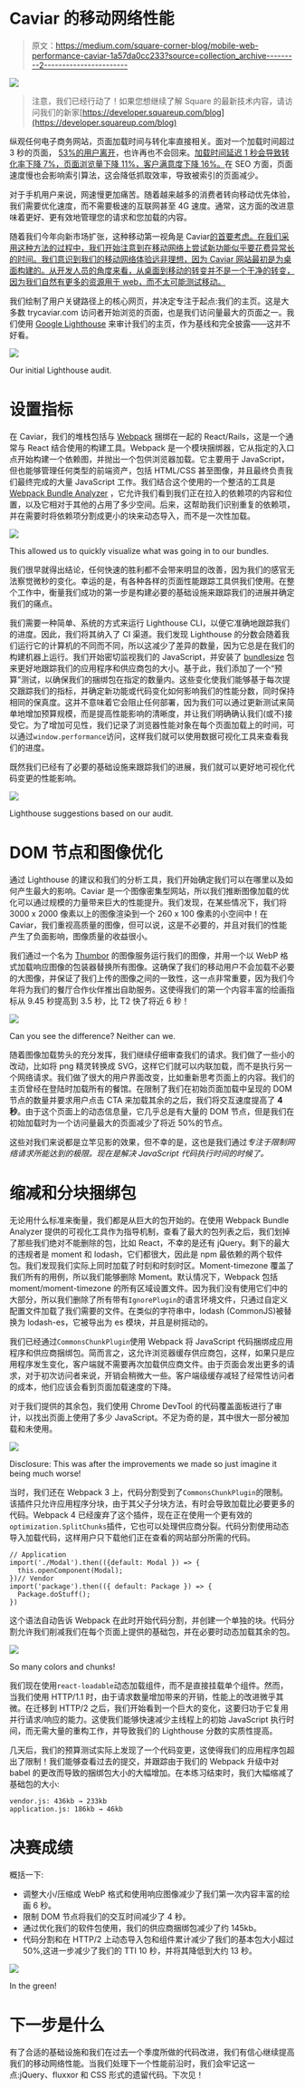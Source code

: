 # Caviar 的移动网络性能

> 原文：<https://medium.com/square-corner-blog/mobile-web-performance-caviar-1a57da0cc233?source=collection_archive---------2----------------------->

![](img/0ede87534523d7c753cb3bcd1670317c.png)

> 注意，我们已经行动了！如果您想继续了解 Square 的最新技术内容，请访问我们的新家[https://developer.squareup.com/blog](https://developer.squareup.com/blog)

纵观任何电子商务网站，页面加载时间与转化率直接相关。面对一个加载时间超过 3 秒的页面， [53%的用户离开](https://www.thinkwithgoogle.com/marketing-resources/data-measurement/mobile-page-speed-new-industry-benchmarks/)，也许再也不会回来。[加载时间延迟 1 秒会导致转化率下降 7%，页面浏览量下降 11%，客户满意度下降 16%。](http://loadstorm.com/2014/04/infographic-web-performance-impacts-conversion-rates/)在 SEO 方面，页面速度慢也会影响索引算法，这会降低抓取效率，导致被索引的页面减少。

对于手机用户来说，网速慢更加痛苦。随着越来越多的消费者转向移动优先体验，我们需要优化速度，而不需要极速的互联网甚至 4G 速度。通常，这方面的改进意味着更好、更有效地管理您的请求和您加载的内容。

随着我们今年向新市场扩张，这种移动第一视角是 Caviar[的首要考虑。在我们采用这种方法的过程中，我们开始注意到在移动网络上尝试新功能似乎要花费异常长的时间。我们意识到我们的移动网络体验远非理想，因为 Caviar 网站最初是为桌面构建的。从开发人员的角度来看，从桌面到移动的转变并不是一个干净的转变，因为我们自然有更多的资源用于 web，而不太可能测试移动。](https://trycaviar.com)

我们绘制了用户关键路径上的核心网页，并决定专注于起点:我们的主页。这是大多数 trycaviar.com 访问者开始浏览的页面，也是我们访问量最大的页面之一。我们使用 [Google Lighthouse](https://developers.google.com/web/tools/lighthouse/) 来审计我们的主页，作为基线和完全披露——这并不好看。

![](img/0a14e0cc46ec98d36c680e5a444b1a77.png)

Our initial Lighthouse audit.

# 设置指标

在 Caviar，我们的堆栈包括与 [Webpack](https://webpack.js.org/) 捆绑在一起的 React/Rails，这是一个通常与 React 结合使用的构建工具。Webpack 是一个模块捆绑器，它从指定的入口点开始构建一个依赖图，并抛出一个包供浏览器加载。它主要用于 JavaScript，但也能够管理任何类型的前端资产，包括 HTML/CSS 甚至图像，并且最终负责我们最终完成的大量 JavaScript 工作。我们结合这个使用的一个整洁的工具是 [Webpack Bundle Analyzer](https://github.com/webpack-contrib/webpack-bundle-analyzer) ，它允许我们看到我们正在拉入的依赖项的内容和位置，以及它相对于其他的占用了多少空间。后来，这帮助我们识别重复的依赖项，并在需要时将依赖项分割成更小的块来动态导入，而不是一次性加载。

![](img/a5aec70cd91c5987e3f47fc5759b2ea7.png)

This allowed us to quickly visualize what was going in to our bundles.

我们很早就得出结论，任何快速的胜利都不会带来明显的改善，因为我们的感官无法察觉微秒的变化。幸运的是，有各种各样的页面性能跟踪工具供我们使用。在整个工作中，衡量我们成功的第一步是构建必要的基础设施来跟踪我们的进展并确定我们的痛点。

我们需要一种简单、系统的方式来运行 Lighthouse CLI，以便它准确地跟踪我们的进度。因此，我们将其纳入了 CI 渠道。我们发现 Lighthouse 的分数会随着我们运行它的计算机的不同而不同，所以这减少了差异的数量，因为它总是在我们的构建机器上运行。我们开始密切监视我们的 JavaScript，并安装了 [bundlesize](https://github.com/siddharthkp/bundlesize) 包来更好地跟踪我们的应用程序和供应商包的大小。基于此，我们添加了一个“预算”测试，以确保我们的捆绑包在指定的数量内。这些变化使我们能够基于每次提交跟踪我们的指标，并确定新功能或代码变化如何影响我们的性能分数，同时保持相同的保真度。这并不意味着它会阻止任何部署，因为我们可以通过更新测试来简单地增加预算规模，而是提高性能影响的清晰度，并让我们明确确认我们(或不)接受它。为了增加可见性，我们记录了浏览器性能对象在每个页面加载上的时间，可以通过`window.performance`访问，这样我们就可以使用数据可视化工具来查看我们的进度。

既然我们已经有了必要的基础设施来跟踪我们的进展，我们就可以更好地可视化代码变更的性能影响。

![](img/888b3b0d432119eb0c33d8a826690c07.png)

Lighthouse suggestions based on our audit.

# DOM 节点和图像优化

通过 Lighthouse 的建议和我们的分析工具，我们开始确定我们可以在哪里以及如何产生最大的影响。Caviar 是一个图像密集型网站，所以我们推断图像加载的优化可以通过规模的力量带来巨大的性能提升。我们发现，在某些情况下，我们将 3000 x 2000 像素以上的图像渲染到一个 260 x 100 像素的小空间中！在 Caviar，我们重视高质量的图像，但可以说，这是不必要的，并且对我们的性能产生了负面影响，图像质量的收益很小。

我们通过一个名为 [Thumbor](https://github.com/thumbor/thumbor) 的图像服务运行我们的图像，并用一个以 WebP 格式加载响应图像的包装器替换所有图像。这确保了我们的移动用户不会加载不必要的大图像，并保证了我们上传的图像之间的一致性，这一点非常重要，因为我们今年将为我们的餐厅合作伙伴推出自助服务。这使得我们的第一个内容丰富的绘画指标从 9.45 秒提高到 3.5 秒，比 T2 快了将近 6 秒！

![](img/65c9d2f5aebbf45193088ea18021f9a2.png)

Can you see the difference? Neither can we.

随着图像加载势头的充分发挥，我们继续仔细审查我们的请求。我们做了一些小的改动，比如将 png 精灵转换成 SVG，这样它们就可以内联加载，而不是执行另一个网络请求。我们做了很大的用户界面改变，比如重新思考页面上的内容。我们的主页曾经在登陆时加载所有的餐馆。在限制了我们在初始页面加载中呈现的 DOM 节点的数量并要求用户点击 CTA 来加载其余的之后，我们将交互速度提高了 **4 秒**。由于这个页面上的动态信息量，它几乎总是有大量的 DOM 节点，但是我们在初始加载时为一个访问量最大的页面减少了将近 50%的节点。

这些对我们来说都是立竿见影的效果，但不幸的是，这也是我们通过*专注于限制网络请求所能达到的极限。现在是解决 JavaScript 代码执行时间的时候了。*

# 缩减和分块捆绑包

无论用什么标准来衡量，我们都是从巨大的包开始的。在使用 Webpack Bundle Analyzer 提供的可视化工具作为指导机制，查看了最大的包列表之后，我们划掉了那些我们绝对不能删除的包，比如 React，不幸的是还有 jQuery。剩下的最大的违规者是 moment 和 lodash，它们都很大，因此是 npm 最依赖的两个软件包。我们发现我们实际上同时加载了时刻和时刻时区。Moment-timezone 覆盖了我们所有的用例，所以我们能够删除 Moment。默认情况下，Webpack 包括 moment/moment-timezone 的所有区域设置文件。因为我们没有使用它们中的大部分，所以我们删除了所有带有`IgnorePlugin`的语言环境文件，只通过自定义配置文件加载了我们需要的文件。在类似的字符串中，lodash (CommonJS)被替换为 lodash-es，它被导出为 es 模块，并且是树摇动的。

我们已经通过`CommonsChunkPlugin`使用 Webpack 将 JavaScript 代码捆绑成应用程序和供应商捆绑包。简而言之，这允许浏览器缓存供应商包，这样，如果只是应用程序发生变化，客户端就不需要再次加载供应商文件。由于页面会发出更多的请求，对于初次访问者来说，开销会稍微大一些。客户端级缓存减轻了经常性访问者的成本，他们应该会看到页面加载速度的下降。

对于我们提供的其余包，我们使用 Chrome DevTool 的代码覆盖面板进行了审计，以找出页面上使用了多少 JavaScript。不足为奇的是，其中很大一部分被加载和未使用。

![](img/115fdf75cd5be0c22dfdf007cd3fd41d.png)

Disclosure: This was after the improvements we made so just imagine it being much worse!

当时，我们还在 Webpack 3 上，代码分割受到了`CommonsChunkPlugin`的限制。该插件只允许应用程序分块，由于其父子分块方法，有时会导致加载比必要更多的代码。Webpack 4 已经废弃了这个插件，现在正在使用一个更有效的`optimization.SplitChunks`插件，它也可以处理供应商分裂。代码分割使用动态导入加载代码，这样用户只下载他们正在查看的网站部分所需的代码。

```
// Application
import('./Modal').then(({default: Modal }) => {
  this.openComponent(Modal);
})// Vendor
import('package').then(({ default: Package }) => {
  Package.doStuff();
})
```

这个语法自动告诉 Webpack 在此时开始代码分割，并创建一个单独的块。代码分割允许我们削减我们在每个页面上提供的基础包，并在必要时动态加载其余的包。

![](img/40496cbc99843a3f2c54c141643eeb37.png)

So many colors and chunks!

我们现在使用`react-loadable`动态加载组件，而不是直接挂载单个组件。然而，当我们使用 HTTP/1.1 时，由于请求数量增加带来的开销，性能上的改进微乎其微。在迁移到 HTTP/2 之后，我们开始看到一个巨大的变化，这要归功于它复用并行请求/响应的能力。这使我们能够快速减少主线程上的初始 JavaScript 执行时间，而无需大量的重构工作，并导致我们的 Lighthouse 分数的实质性提高。

几天后，我们的预算测试实际上发现了一个代码变更，这使得我们的应用程序包超出了限制！我们能够查看过去的提交，并跟踪由于我们的 Webpack 升级中对 babel 的更改而导致的捆绑包大小的大幅增加。在本练习结束时，我们大幅缩减了基础包的大小:

```
vendor.js: 436kb → 233kb
application.js: 186kb → 46kb
```

# 决赛成绩

概括一下:

*   调整大小/压缩成 WebP 格式和使用响应图像减少了我们第一次内容丰富的绘画 6 秒。
*   限制 DOM 节点将我们的交互时间减少了 4 秒。
*   通过优化我们的软件包使用，我们的供应商捆绑包减少了约 145kb。
*   代码分割和在 HTTP/2 上动态导入包和组件累计减少了我们的基本包大小超过 50%,这进一步减少了我们的 TTI 10 秒，并将其降低到大约 13 秒。

![](img/9de607b6d5d1708b43c2238352410867.png)

In the green!

# 下一步是什么

有了合适的基础设施和我们在过去一个季度所做的代码改进，我们有信心继续提高我们的移动网络性能。当我们处理下一个性能前沿时，我们会牢记这一点:jQuery、fluxxor 和 CSS 形式的遗留代码。下次见！